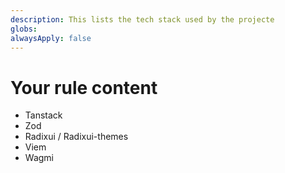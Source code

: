 ```yaml
---
description: This lists the tech stack used by the projecte
globs: 
alwaysApply: false
---
```


# Your rule content

- Tanstack
- Zod
- Radixui / Radixui-themes
- Viem 
- Wagmi
